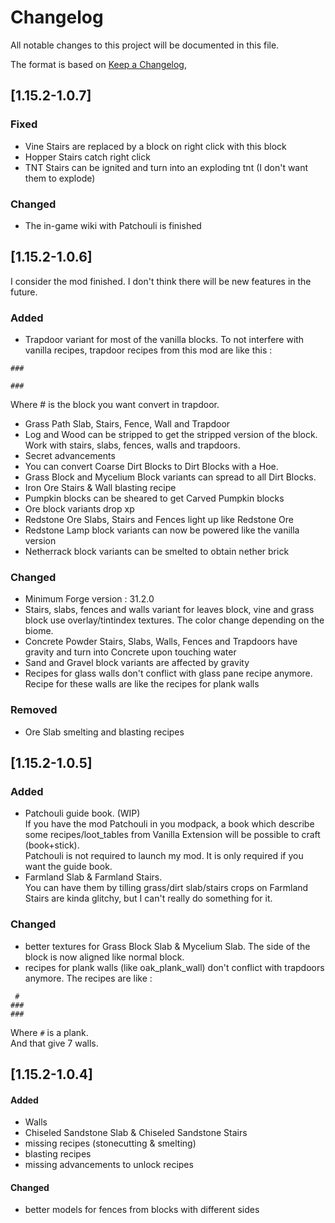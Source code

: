 # Changelog
All notable changes to this project will be documented in this file.  

The format is based on [Keep a Changelog](https://keepachangelog.com/en/1.0.0/),

## [1.15.2-1.0.7]

### Fixed
- Vine Stairs are replaced by a block on right click with this block
- Hopper Stairs catch right click
- TNT Stairs can be ignited and turn into an exploding tnt (I don't want them to explode)

### Changed
- The in-game wiki with Patchouli is finished

## [1.15.2-1.0.6]

I consider the mod finished. I don't think there will be new features in the future.  

### Added
- Trapdoor variant for most of the vanilla blocks. To not interfere with vanilla recipes, trapdoor recipes from this mod are like this :  
```
###
   
###
```
Where # is the block you want convert in trapdoor.  
- Grass Path Slab, Stairs, Fence, Wall and Trapdoor
- Log and Wood can be stripped to get the stripped version of the block. Work with stairs, slabs, fences, walls and trapdoors.
- Secret advancements
- You can convert Coarse Dirt Blocks to Dirt Blocks with a Hoe.
- Grass Block and Mycelium Block variants can spread to all Dirt Blocks.
- Iron Ore Stairs & Wall blasting recipe
- Pumpkin blocks can be sheared to get Carved Pumpkin blocks
- Ore block variants drop xp
- Redstone Ore Slabs, Stairs and Fences light up like Redstone Ore
- Redstone Lamp block variants can now be powered like the vanilla version
- Netherrack block variants can be smelted to obtain nether brick

### Changed
- Minimum Forge version : 31.2.0
- Stairs, slabs, fences and walls variant for leaves block, vine and grass block use overlay/tintindex textures. The color change depending on the biome.
- Concrete Powder Stairs, Slabs, Walls, Fences and Trapdoors have gravity and turn into Concrete upon touching water
- Sand and Gravel block variants are affected by gravity
- Recipes for glass walls don't conflict with glass pane recipe anymore. Recipe for these walls are like the recipes for plank walls

### Removed
- Ore Slab smelting and blasting recipes

## [1.15.2-1.0.5]
### Added
- Patchouli guide book. (WIP)  
If you have the mod Patchouli in you modpack, a book which describe some recipes/loot\_tables from Vanilla Extension will be possible to craft (book+stick).  
Patchouli is not required to launch my mod. It is only required if you want the guide book.  
- Farmland Slab & Farmland Stairs.  
You can have them by tilling grass/dirt slab/stairs
crops on Farmland Stairs are kinda glitchy, but I can't really do something for it.

### Changed
- better textures for Grass Block Slab & Mycelium Slab. The side of the block is now aligned like normal block.
- recipes for plank walls (like oak\_plank\_wall) don't conflict with trapdoors anymore.
The recipes are like :  
```
 # 
###
###
```
Where `#` is a plank.  
And that give 7 walls.


## [1.15.2-1.0.4]
#### Added
- Walls
- Chiseled Sandstone Slab & Chiseled Sandstone Stairs
- missing recipes (stonecutting & smelting)
- blasting recipes
- missing advancements to unlock recipes

#### Changed
- better models for fences from blocks with different sides